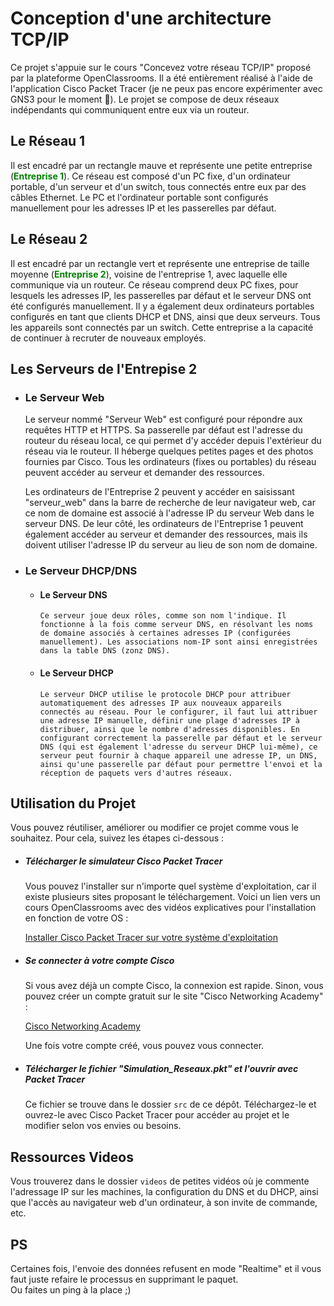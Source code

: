 # Conception d'une architecture TCP/IP
Ce projet s'appuie sur le cours "Concevez votre réseau TCP/IP" proposé par la plateforme OpenClassrooms. Il a été entièrement réalisé à l'aide de l'application Cisco Packet Tracer (je ne peux pas encore expérimenter avec GNS3 pour le moment 🙂). Le projet se compose de deux réseaux indépendants qui communiquent entre eux via un routeur.  
## Le Réseau 1
Il est encadré par un rectangle mauve et représente une petite entreprise (<span style="color: green">**Entreprise 1**</span>). Ce réseau est composé d'un PC fixe, d'un ordinateur portable, d'un serveur et d'un switch, tous connectés entre eux par des câbles Ethernet. Le PC et l'ordinateur portable sont configurés manuellement pour les adresses IP et les passerelles par défaut.
## Le Réseau 2
Il est encadré par un rectangle vert et représente une entreprise de taille moyenne (<span style="color: green">**Entreprise 2**</span>), voisine de l'entreprise 1, avec laquelle elle communique via un routeur. Ce réseau comprend deux PC fixes, pour lesquels les adresses IP, les passerelles par défaut et le serveur DNS ont été configurés manuellement. Il y a également deux ordinateurs portables configurés en tant que clients DHCP et DNS, ainsi que deux serveurs. Tous les appareils sont connectés par un switch. Cette entreprise a la capacité de continuer à recruter de nouveaux employés.
## Les Serveurs de l'Entrepise 2 
- ### Le Serveur Web  

  Le serveur nommé "Serveur Web" est configuré pour répondre aux requêtes HTTP et HTTPS. Sa passerelle par défaut est l'adresse du routeur du réseau local, ce qui permet d'y accéder depuis l'extérieur du réseau via le routeur. Il héberge quelques petites pages et des photos fournies par Cisco. Tous les ordinateurs (fixes ou portables) du réseau peuvent accéder au serveur et demander des ressources.

  Les ordinateurs de l'Entreprise 2 peuvent y accéder en saisissant "serveur_web" dans la barre de recherche de leur navigateur web, car ce nom de domaine est associé à l'adresse IP du serveur Web dans le serveur DNS. De leur côté, les ordinateurs de l'Entreprise 1 peuvent également accéder au serveur et demander des ressources, mais ils doivent utiliser l'adresse IP du serveur au lieu de son nom de domaine.

- ### Le Serveur DHCP/DNS  
  - #### Le Serveur DNS

        Ce serveur joue deux rôles, comme son nom l'indique. Il fonctionne à la fois comme serveur DNS, en résolvant les noms de domaine associés à certaines adresses IP (configurées manuellement). Les associations nom-IP sont ainsi enregistrées dans la table DNS (zonz DNS).      

  - #### Le Serveur DHCP

        Le serveur DHCP utilise le protocole DHCP pour attribuer automatiquement des adresses IP aux nouveaux appareils connectés au réseau. Pour le configurer, il faut lui attribuer une adresse IP manuelle, définir une plage d'adresses IP à distribuer, ainsi que le nombre d'adresses disponibles. En configurant correctement la passerelle par défaut et le serveur DNS (qui est également l'adresse du serveur DHCP lui-même), ce serveur peut fournir à chaque appareil une adresse IP, un DNS, ainsi qu'une passerelle par défaut pour permettre l'envoi et la réception de paquets vers d'autres réseaux.

    
## Utilisation du Projet

Vous pouvez réutiliser, améliorer ou modifier ce projet comme vous le souhaitez. Pour cela, suivez les étapes ci-dessous :

- ##### Télécharger le simulateur Cisco Packet Tracer

    Vous pouvez l'installer sur n'importe quel système d'exploitation, car il existe plusieurs sites proposant le téléchargement. Voici un lien vers un cours OpenClassrooms avec des vidéos explicatives pour l'installation en fonction de votre OS :
    
    [Installer Cisco Packet Tracer sur votre système d'exploitation](https://openclassrooms.com/fr/courses/7192261-simulez-le-schema-de-votre-reseau-avec-cisco-packet-tracer/7444116-installez-cisco-packet-tracer-sur-votre-systeme-d-exploitation)

- ##### Se connecter à votre compte Cisco

    Si vous avez déjà un compte Cisco, la connexion est rapide. Sinon, vous pouvez créer un compte gratuit sur le site "Cisco Networking Academy" :
    
    [Cisco Networking Academy](https://www.netacad.com/fr)
    
    Une fois votre compte créé, vous pouvez vous connecter.

- ##### Télécharger le fichier "Simulation_Reseaux.pkt" et l'ouvrir avec Packet Tracer

    Ce fichier se trouve dans le dossier `src` de ce dépôt. Téléchargez-le et ouvrez-le avec Cisco Packet Tracer pour accéder au projet et le modifier selon vos envies ou besoins.

## Ressources Videos
Vous trouverez dans le dossier `videos` de petites vidéos où je commente l'adressage IP sur les machines, la configuration du DNS et du DHCP, ainsi que l'accès au navigateur web d'un ordinateur, à son invite de commande, etc.

## PS
  Certaines fois, l'envoie des données refusent en mode "Realtime" et il vous faut juste refaire le processus en supprimant le paquet.  
  Ou faites un ping à la place ;)
